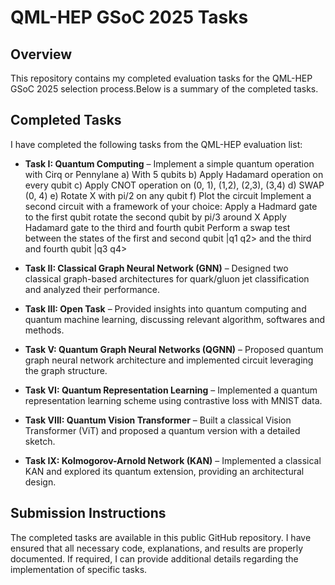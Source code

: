 # QML-HEP GSoC 2025 Tasks

## Overview
This repository contains my completed evaluation tasks for the QML-HEP GSoC 2025 selection process.Below is a summary of the completed tasks.

## Completed Tasks
I have completed the following tasks from the QML-HEP evaluation list:

- **Task I: Quantum Computing** – Implement a simple quantum operation with Cirq or Pennylane
a) With 5 qubits 
b) Apply Hadamard operation on every qubit 
c) Apply CNOT operation on (0, 1), (1,2), (2,3), (3,4) 
d) SWAP (0, 4) 
e) Rotate X with pi/2 on any qubit 
f) Plot the circuit
Implement a second circuit with a framework of your choice:
Apply a Hadmard gate to the first qubit
rotate the second qubit by pi/3 around X
Apply Hadamard gate to the third and fourth qubit
Perform a swap test between the states of the first and second qubit |q1 q2> and the third and fourth qubit |q3 q4>


- **Task II: Classical Graph Neural Network (GNN)** – Designed two classical graph-based architectures for quark/gluon jet classification and analyzed their performance.
- **Task III: Open Task** – Provided insights into quantum computing and quantum machine learning, discussing relevant algorithm, softwares and methods.
- **Task V: Quantum Graph Neural Networks (QGNN)** – Proposed quantum graph neural network architecture and implemented circuit leveraging the graph structure.
- **Task VI: Quantum Representation Learning** – Implemented a quantum representation learning scheme using contrastive loss with MNIST data.
- **Task VIII: Quantum Vision Transformer** – Built a classical Vision Transformer (ViT) and proposed a quantum version with a detailed sketch.
- **Task IX: Kolmogorov-Arnold Network (KAN)** – Implemented a classical KAN and explored its quantum extension, providing an architectural design.

## Submission Instructions
The completed tasks are available in this public GitHub repository. I have ensured that all necessary code, explanations, and results are properly documented. If required, I can provide additional details regarding the implementation of specific tasks.

